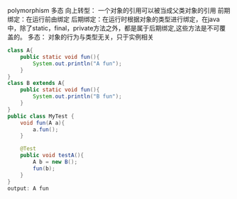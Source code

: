 polymorphism 多态
向上转型：
一个对象的引用可以被当成父类对象的引用
前期绑定：在运行前由绑定
后期绑定：在运行时根据对象的类型进行绑定，在java中，除了static，final，private方法之外，都是属于后期绑定,这些方法是不可覆盖的。
多态： 对象的行为与类型无关，只于实例相关
```java
class A{
    public static void fun(){
        System.out.println("A fun");
    }
}
class B extends A{
    public static void fun(){
        System.out.println("B fun");
    }
}
public class MyTest {
    void fun(A a){
        a.fun();
    }

    @Test
    public void testA(){
        A b = new B();
        fun(b); 
    }
}
output: A fun
```
